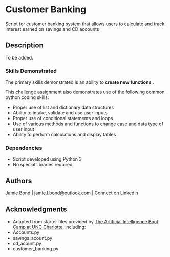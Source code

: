 # Customer Banking

Script for customer banking system that allows users to calculate and track interest earned on savings and CD accounts

## Description

To be added.

### Skills Demonstrated

The primary skills demonstrated is an ability to **create new functions**.. 

This challenge assignment also demonstrates use of the following common python coding skills:
* Proper use of list and dictionary data structures
* Ability to intake, validate and use user inputs
* Proper use of conditional statements and loops
* Use of various methods and functions to change case and data type of user input
* Ability to perform calculations and display tables

### Dependencies

* Script developed using Python 3
* No special libraries required

## Authors

Jamie Bond | jamie.l.bond@outlook.com | [Connect on Linkedin](https://linkedin.com/in/jamielbond)

## Acknowledgments

* Adapted from starter files provided by [The Artificial Intelligence Boot Camp at UNC Charlotte](https://bootcamp.charlotte.edu/artificial-intelligence/), including:
* Accounts.py 
* savings_acount.py
* cd_acount.py
* customer_banking.py


